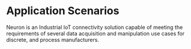 # Application Scenarios

Neuron is an Industrial IoT connectivity solution capable of meeting the requirements of several data acquisition and manipulation use cases for discrete, and process manufacturers.
